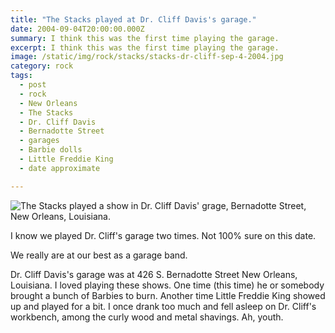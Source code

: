 ```yaml
---
title: "The Stacks played at Dr. Cliff Davis's garage."
date: 2004-09-04T20:00:00.000Z
summary: I think this was the first time playing the garage.
excerpt: I think this was the first time playing the garage.
image: /static/img/rock/stacks/stacks-dr-cliff-sep-4-2004.jpg
category: rock
tags:
  - post
  - rock
  - New Orleans
  - The Stacks
  - Dr. Cliff Davis
  - Bernadotte Street
  - garages
  - Barbie dolls
  - Little Freddie King
  - date approximate

---
```


![The Stacks played a show in Dr. Cliff Davis' grage, Bernadotte Street, New Orleans, Louisiana.](/static/img/rock/stacks/stacks-dr-cliff-sep-4-2004.jpg)

I know we played Dr. Cliff's garage two times. Not 100% sure on this date.

We really are at our best as a garage band.

Dr. Cliff Davis's garage was at 426 S. Bernadotte Street New Orleans, Louisiana. I loved playing these shows. One time (this time) he or somebody brought a bunch of Barbies to burn. Another time Little Freddie King showed up and played for a bit. I once drank too much and fell asleep on Dr. Cliff's workbench, among the curly wood and metal shavings. Ah, youth.

